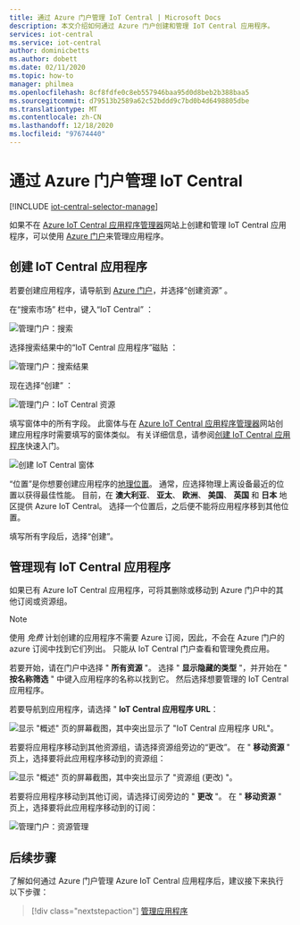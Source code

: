 ```yaml
---
title: 通过 Azure 门户管理 IoT Central | Microsoft Docs
description: 本文介绍如何通过 Azure 门户创建和管理 IoT Central 应用程序。
services: iot-central
ms.service: iot-central
author: dominicbetts
ms.author: dobett
ms.date: 02/11/2020
ms.topic: how-to
manager: philmea
ms.openlocfilehash: 8cf8fdfe0c8eb557946baa95d0d8beb2b388baa5
ms.sourcegitcommit: d79513b2589a62c52bddd9c7bd0b4d6498805dbe
ms.translationtype: MT
ms.contentlocale: zh-CN
ms.lasthandoff: 12/18/2020
ms.locfileid: "97674440"
---
```

# <a name="manage-iot-central-from-the-azure-portal"></a>通过 Azure 门户管理 IoT Central

[!INCLUDE [iot-central-selector-manage](../../../includes/iot-central-selector-manage.md)]

如果不在 [Azure IoT Central 应用程序管理器](https://aka.ms/iotcentral)网站上创建和管理 IoT Central 应用程序，可以使用 [Azure 门户](https://portal.azure.com)来管理应用程序。

## <a name="create-iot-central-applications"></a>创建 IoT Central 应用程序

若要创建应用程序，请导航到 [Azure 门户](https://ms.portal.azure.com)，并选择“创建资源”  。

在“搜索市场”  栏中，键入“IoT Central”  ：

![管理门户：搜索](media/howto-manage-iot-central-from-portal/image0a1.png)

选择搜索结果中的“IoT Central 应用程序”磁贴  ：

![管理门户：搜索结果](media/howto-manage-iot-central-from-portal/image0b1.png)

现在选择“创建”  ：

![管理门户：IoT Central 资源](media/howto-manage-iot-central-from-portal/image0c1.png)

填写窗体中的所有字段。 此窗体与在 [Azure IoT Central 应用程序管理器](https://aka.ms/iotcentral)网站创建应用程序时需要填写的窗体类似。 有关详细信息，请参阅[创建 IoT Central 应用程序](quick-deploy-iot-central.md)快速入门。

![创建 IoT Central 窗体](media/howto-manage-iot-central-from-portal/image6a.png)

“位置”是你想要创建应用程序的[地理位置](https://azure.microsoft.com/global-infrastructure/geographies/)。 通常，应选择物理上离设备最近的位置以获得最佳性能。 目前，在 **澳大利亚**、 **亚太**、 **欧洲**、 **美国**、 **英国** 和 **日本** 地区提供 Azure IoT Central。 选择一个位置后，之后便不能将应用程序移到其他位置。

填写所有字段后，选择“创建”。

## <a name="manage-existing-iot-central-applications"></a>管理现有 IoT Central 应用程序

如果已有 Azure IoT Central 应用程序，可将其删除或移动到 Azure 门户中的其他订阅或资源组。

> [!NOTE]
> 使用 *免费* 计划创建的应用程序不需要 Azure 订阅，因此，不会在 Azure 门户的 azure 订阅中找到它们列出。 只能从 IoT Central 门户查看和管理免费应用。

若要开始，请在门户中选择 " **所有资源** "。 选择 " **显示隐藏的类型** "，并开始在 " **按名称筛选** " 中键入应用程序的名称以找到它。 然后选择想要管理的 IoT Central 应用程序。

若要导航到应用程序，请选择 " **IoT Central 应用程序 URL**：

![显示 "概述" 页的屏幕截图，其中突出显示了 "IoT Central 应用程序 URL"。](media/howto-manage-iot-central-from-portal/image3.png)

若要将应用程序移动到其他资源组，请选择资源组旁边的“更改”。 在 " **移动资源** " 页上，选择要将此应用程序移动到的资源组：

![显示 "概述" 页的屏幕截图，其中突出显示了 "资源组 (更改) "。](media/howto-manage-iot-central-from-portal/image4a.png)

若要将应用程序移动到其他订阅，请选择订阅旁边的 "  **更改** "。 在 " **移动资源** " 页上，选择要将此应用程序移动到的订阅：

![管理门户：资源管理](media/howto-manage-iot-central-from-portal/image5a.png)

## <a name="next-steps"></a>后续步骤

了解如何通过 Azure 门户管理 Azure IoT Central 应用程序后，建议接下来执行以下步骤：

> [!div class="nextstepaction"]
> [管理应用程序](howto-administer.md)